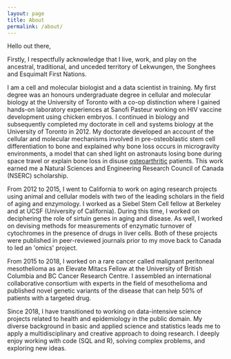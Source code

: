 ```yaml
---
layout: page
title: About
permalink: /about/
---
```


Hello out there,

Firstly, I respectfully acknowledge that I live, work, and play on the ancestral, traditional, and unceded territory of Lekwungen, the Songhees and Esquimalt First Nations.

I am a cell and molecular biologist and a data scientist in training. My first degree was an honours undergraduate degree in cellular and molecular biology at the University of Toronto with a co-op distinction where I gained hands-on laboratory experiences at Sanofi Pasteur working on HIV vaccine development using chicken embryos. I continued in biology and subsequently completed my doctorate in cell and systems biology at the University of Toronto in 2012. My doctorate developed an account of the cellular and molecular mechanisms involved in pre-osteoblastic stem cell differentiation to bone and explained why bone loss occurs in microgravity environments, a model that can shed light on astronauts losing bone during space travel or explain bone loss in disuse [osteoarthritic](https://onlinelibrary.wiley.com/doi/pdfdirect/10.1002/art.38256) patients.  This work earned me a Natural Sciences and Engineering Research Council of Canada (NSERC) scholarship.

From 2012 to 2015, I went to California to work on aging research projects using animal and cellular models with two of the leading scholars in the field of aging and enzymology. I worked as a Siebel Stem Cell fellow at Berkeley and at UCSF (University of California). During this time, I worked on deciphering the role of sirtuin genes in aging and disease. As well, I worked on devising methods for measurements of enzymatic turnover of cytochromes in the presence of drugs in liver cells. Both of these projects were published in peer-reviewed journals prior to my move back to Canada to led an 'omics' project.

From 2015 to 2018, I worked on a rare cancer called malignant peritoneal mesothelioma as an Elevate Mitacs Fellow at the University of British Columbia and BC Cancer Research Centre. I assembled an international collaborative consortium with experts in the field of mesothelioma and published novel genetic variants of the disease that can help 50% of patients with a targeted drug. 

Since 2018, I have transitioned to working on data-intensive science projects related to health and epidemiology in the public domain.  My diverse background in basic and applied science and statistics leads me to apply a multidisciplinary and creative approach to doing research. I deeply enjoy working with code (SQL and R), solving complex problems, and exploring new ideas.
